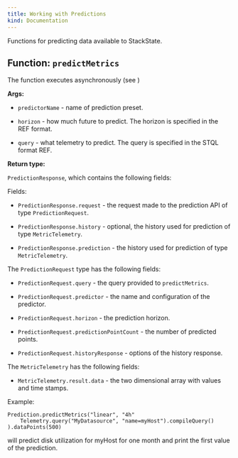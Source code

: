 ```yaml
---
title: Working with Predictions
kind: Documentation
---
```


Functions for predicting data available to StackState.

## Function: `predictMetrics`

The function executes asynchronously (see )

**Args:**

* `predictorName` - name of prediction preset.

* `horizon` - how much future to predict. The horizon is specified in the REF format.

* `query` - what telemetry to predict. The query is specified in the STQL format REF.

**Return type:**

 `PredictionResponse`, which contains the following fields:

 Fields:

* `PredictionResponse.request` - the request made to the prediction API of type `PredictionRequest`.

* `PredictionResponse.history` - optional, the history used for prediction of type `MetricTelemetry`.

* `PredictionResponse.prediction` - the history used for prediction of type `MetricTelemetry`.

The `PredictionRequest` type has the following fields:

* `PredictionRequest.query` - the query provided to `predictMetrics`.

* `PredictionRequest.predictor` - the name and configuration of the predictor.

* `PredictionRequest.horizon` - the prediction horizon.

* `PredictionRequest.predictionPointCount` - the number of predicted points.

* `PredictionRequest.historyResponse` - options of the history response.

The `MetricTelemetry` has the following fields:

* `MetricTelemetry.result.data` - the two dimensional array with values and time stamps.

Example:

```
Prediction.predictMetrics("linear", "4h"
    Telemetry.query("MyDatasource", "name=myHost").compileQuery()
).dataPoints(500)
```
will predict disk utilization for myHost for one month and print the first value of the prediction.
